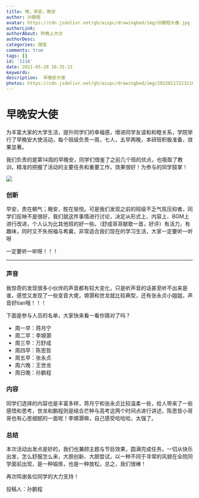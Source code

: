 ```yaml
---
title: 嘿，早安，晚安
author: 孙鹏程
avatar: https://cdn.jsdelivr.net/gh/aiupc/drawingbed/img/孙鹏程头像.jpg
authorLink: 
authorAbout: 昨晚上大分
authorDesc: 
categories: 随笔
comments: true
tags: []
id: '1116'
date: 2021-05-28 16:35:13
keywords:
description:  早晚安大使
photos: https://cdn.jsdelivr.net/gh/aiupc/drawingbed/img/20220117223218.png
---
```


# 早晚安大使

为丰富大家的大学生活，提升同学们的幸福感，增进同学友谊和和睦关系，学院举行了早晚安大使活动，每个班级负责一周，七人，五早两晚，本研班积极准备，效果显著。

我们负责的是第14周的早晚安，同学们借鉴了之前几个班的优点，也吸取了教训，精准的把握了活动的主要任务和重要工作，效果很好！为参与的同学鼓掌！

![](https://cdn.jsdelivr.net/gh/aiupc/drawingbed/img/QQ截图20210528162935-300x166.png)

### 创新

早安，贵在朝气；晚安，胜在愉悦。可是我们发现之前的班级不乏气氛压抑者，同学们反映不是很好，我们就这件事情进行讨论，决定从形式上、内容上、BGM上进行改进，个人认为比其他班的好一些。（舒成哥哥献歌一首，好评）有活力，有趣味，同时又不失祝福与希冀，非常适合我们现在的学习生活，大家一定要听一听呀

一定要听一听呀！！！

* * *

### 声音

我惊奇的发现很多小伙伴的声音都有较大变化，只是听声音的话甚至听不出来是谁，感觉又发现了一些变音大佬，塬灏和世龙就比较典型，还有张永贞小姐姐，声音好tian哦！！！

下面是参与人员的名单，大家快来看一看你猜对了吗？

*   周一早：蒋月宁
*   周二早：李塬灏
*   周三早：万舒成
*   周四早：陈思哲
*   周五早：张永贞
*   周六晚：王世龙
*   周日晚：孙鹏程

### 内容

同学们选择的内容也是丰富多样，蒋月宁和张永贞比较温柔一些，给人带来了一些感悟和思考，世龙和鹏程则是结合芒种与高考这两个时间点进行讲述，陈思哲小哥哥也有心思细腻的一面呢！李塬灏嘛，自己感受哈哈哈，太强了。

### 总结

本次活动出发点是好的，我们也兼顾主题与节目效果，圆满完成任务，一切从快乐出发，怎么舒服怎么来，大胆创新、大胆尝试，以一种不同于寻常的风貌在全院同学面前出现，是一种锻炼，也是一种放松，总之，我们很棒！

再次鸣谢各位同学的大力支持！

投稿人：孙鹏程